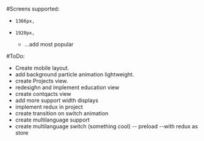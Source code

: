 #Screens supported:
*     1366px,
*     1920px,
    *    ...add most popular

#ToDo:   
*    Create mobile layout.
*    add background particle animation lightweight.
*    create Projects view.
*    redesighn and implement education view
*    create contqacts view
*    add more support width displays
*    implement redux in project
*    create transition on switch animation
*    create multilanguage support 
*    create multilanguage switch (something cool) -- preload --with redux as store
    
    
